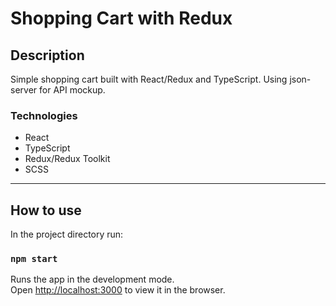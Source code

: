 # Shopping Cart with Redux

## Description
Simple shopping cart built with React/Redux and TypeScript. Using json-server for API mockup.


### Technologies
- React
- TypeScript
- Redux/Redux Toolkit
- SCSS

---

## How to use

In the project directory run:
### ``npm start``

Runs the app in the development mode.\
Open [http://localhost:3000](http://localhost:3000) to view it in the browser.
